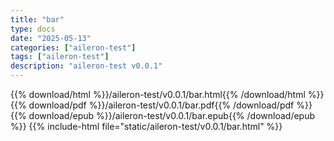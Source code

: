 ```yaml
---
title: "bar"
type: docs
date: "2025-05-13"
categories: ["aileron-test"]
tags: ["aileron-test"]
description: "aileron-test v0.0.1"
---
```


{{% download/html %}}/aileron-test/v0.0.1/bar.html{{% /download/html %}}
{{% download/pdf %}}/aileron-test/v0.0.1/bar.pdf{{% /download/pdf %}}
{{% download/epub %}}/aileron-test/v0.0.1/bar.epub{{% /download/epub %}}
{{% include-html file="static/aileron-test/v0.0.1/bar.html" %}}
